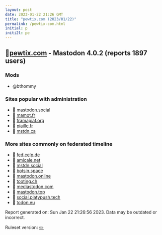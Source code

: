 ```yaml
---
layout: post
date: 2023-01-22 21:26 GMT
title: "pewtix.com (2023/01/22)"
permalink: /pewtix-com.html
initial: p
initi2l: pe
---
```


## 🐘[pewtix.com](https://pewtix.com) - Mastodon 4.0.2 (reports 1897 users)

### Mods
 * @bthommy

### Sites popular with administration

* 🐘 [mastodon.social](/mastodon-social.html)
* 🐘 [mamot.fr](/mamot-fr.html)
* 🐘 [framapiaf.org](/framapiaf-org.html)
* 🐘 [piaille.fr](/piaille-fr.html)
* 🐘 [mstdn.ca](/mstdn-ca.html)

### More sites commonly on federated timeline

* 🐘 [fed.celp.de](/fed-celp-de.html)
* 🐘 [amicale.net](/amicale-net.html)
* 🐘 [mstdn.social](/mstdn-social.html)
* 🐘 [botsin.space](/botsin-space.html)
* 🐘 [mastodon.online](/mastodon-online.html)
* 🐘 [tooting.ch](/tooting-ch.html)
* 🐘 [mediastodon.com](/mediastodon-com.html)
* 🐘 [mastodon.top](/mastodon-top.html)
* 🐘 [social.platypush.tech](/social-platypush-tech.html)
* 🐘 [todon.eu](/todon-eu.html)

Report generated on: Sun Jan 22 21:26:56 2023. Data may be outdated or incorrect.

Ruleset version: [✏️](/version-pencil)
